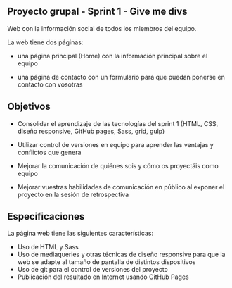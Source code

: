 Proyecto grupal - Sprint 1 - Give me divs
-----

Web con la información social de todos los miembros del equipo.

La web tiene dos páginas:

- una página principal (Home) con la información principal sobre el equipo

- una página de contacto con un formulario para que puedan ponerse en contacto con vosotras



Objetivos
-----
- Consolidar el aprendizaje de las tecnologías del sprint 1 (HTML, CSS, diseño responsive, GitHub pages, Sass, grid, gulp)

- Utilizar control de versiones en equipo para aprender las ventajas y conflictos que genera

- Mejorar la comunicación de quiénes sois y cómo os proyectáis como equipo

- Mejorar vuestras habilidades de comunicación en público al exponer el proyecto en la sesión de retrospectiva

Especificaciones
----------
La página web tiene las siguientes características:

- Uso de HTML y Sass
- Uso de mediaqueries y otras técnicas de diseño responsive para que la web se adapte al tamaño de pantalla de distintos dispositivos
- Uso de git para el control de versiones del proyecto
- Publicación del resultado en Internet usando GitHub Pages




